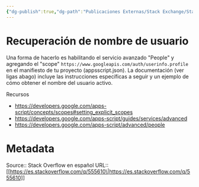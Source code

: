 ```yaml
---
{"dg-publish":true,"dg-path":"Publicaciones Externas/Stack Exchange/Stack Overflow en español/es.stackoverflow.com-555610.md","permalink":"/publicaciones-externas/stack-exchange/stack-overflow-en-espanol/es-stackoverflow-com-555610/","title":"Recuperación de nombre de usuario","hide":true,"noteIcon":"\"0\"","created":"2024-04-03T12:49:10.418-06:00","updated":"2024-04-05T16:43:57.978-06:00"}
---
```


# Recuperación de nombre de usuario

Una forma de hacerlo es habilitando el servicio avanzado "People" y agregando el "scope" `https://www.googleapis.com/auth/userinfo.profile` en el manifiesto de tu proyecto (appsscript.json). La documentación (ver ligas abago) incluye las instrucciones específicas a seguir y un ejemplo de cómo obtener el nombre del usuario activo. 


Recursos

- https://developers.google.com/apps-script/concepts/scopes#setting_explicit_scopes
- https://developers.google.com/apps-script/guides/services/advanced
- https://developers.google.com/apps-script/advanced/people

# Metadata
Source:: Stack Overflow en español
URL:: [[https://es.stackoverflow.com/q/555610\|https://es.stackoverflow.com/q/555610]]

